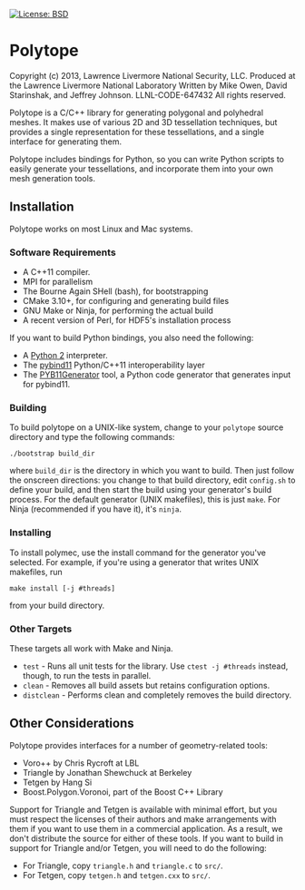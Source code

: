 [![License: BSD](https://img.shields.io/badge/License-BSD%202.0-brightgreen.svg)](https://opensource.org/licenses/MPL-2.0)

# Polytope

Copyright (c) 2013, Lawrence Livermore National Security, LLC.
Produced at the Lawrence Livermore National Laboratory
Written by Mike Owen, David Starinshak, and Jeffrey Johnson.
LLNL-CODE-647432
All rights reserved.

Polytope is a C/C++ library for generating polygonal and polyhedral meshes.
It makes use of various 2D and 3D tessellation techniques, but provides a
single representation for these tessellations, and a single interface for
generating them.

Polytope includes bindings for Python, so you can write Python scripts to
easily generate your tessellations, and incorporate them into your own
mesh generation tools.

## Installation

Polytope works on most Linux and Mac systems.

### Software Requirements

+ A C++11 compiler.
+ MPI for parallelism
+ The Bourne Again SHell (bash), for bootstrapping
+ CMake 3.10+, for configuring and generating build files
+ GNU Make or Ninja, for performing the actual build
+ A recent version of Perl, for HDF5's installation process

If you want to build Python bindings, you also need the following:
+ A [Python 2](https://www.python.org/downloads) interpreter.
+ The [pybind11](https://github.com/pybind/pybind11) Python/C++11
  interoperability layer
+ The [PYB11Generator](https://github.com/jmikeowen/PYB11Generator) tool,
  a Python code generator that generates input for pybind11.

### Building

To build polytope on a UNIX-like system, change to your `polytope` source
directory and type the following commands:

```
./bootstrap build_dir
```

where `build_dir` is the directory in which you want to build. Then just
follow the onscreen directions: you change to that build directory, edit
`config.sh` to define your build, and then start the build using your
generator's build process. For the default generator (UNIX makefiles), this
is just `make`. For Ninja (recommended if you have it), it's `ninja`.

### Installing

To install polymec, use the install command for the generator you've selected.
For example, if you're using a generator that writes UNIX makefiles, run

```
make install [-j #threads]
```

from your build directory.

### Other Targets

These targets all work with Make and Ninja.

+ `test` - Runs all unit tests for the library. Use `ctest -j #threads` instead, though, to run the tests in parallel.
+ `clean` - Removes all build assets but retains configuration options.
+ `distclean` - Performs clean and completely removes the build directory.

## Other Considerations

Polytope provides interfaces for a number of geometry-related tools:

+ Voro++ by Chris Rycroft at LBL
+ Triangle by Jonathan Shewchuck at Berkeley
+ Tetgen by Hang Si
+ Boost.Polygon.Voronoi, part of the Boost C++ Library

Support for Triangle and Tetgen is available with minimal effort, but you
must respect the licenses of their authors and make arrangements with them
if you want to use them in a commercial application. As a result, we don't
distribute the source for either of these tools. If you want to build in
support for Triangle and/or Tetgen, you will need to do the following:

+ For Triangle, copy `triangle.h` and `triangle.c` to `src/`.
+ For Tetgen, copy `tetgen.h` and `tetgen.cxx` to `src/`.

